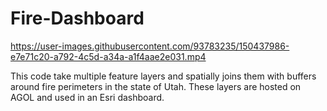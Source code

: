 # Fire-Dashboard

https://user-images.githubusercontent.com/93783235/150437986-e7e71c20-a792-4c5d-a34a-a1f4aae2e031.mp4

This code take multiple feature layers and spatially joins them with buffers around fire perimeters in the state of Utah. These layers are hosted on AGOL and used in an Esri dashboard.






